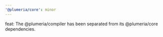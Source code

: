 ```yaml
---
'@plumeria/core': minor
---
```


feat: The @plumeria/compiler has been separated from its @plumeria/core dependencies.
